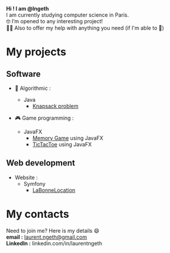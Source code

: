 **Hi ! I am @lngeth**  
I am currently studying computer science in Paris.  
:nerd_face:️ I’m opened to any interesting project!  
:fist_right::fist_left: Also to offer my help with anything you need (if I'm able to :see_no_evil:)

# My projects

## Software
- :brain: Algorithmic :
  - Java
    - [Knapsack problem](https://github.com/lngeth/Knapsack-Algorithm)  

- :video_game: Game programming :
  - JavaFX
    - [Memory Game](https://github.com/lngeth/MemoryGame) using JavaFX  
    - [TicTacToe](https://github.com/lngeth/TicTacToe) using JavaFX

## Web development
- Website :
  - Symfony
    - [LaBonneLocation](https://github.com/lngeth/LaBonneLocation) 

# My contacts  
Need to join me? Here is my details :smile:  
**email :** laurent.ngeth@gmail.com  
**LinkedIn :** linkedin.com/in/laurentngeth  
